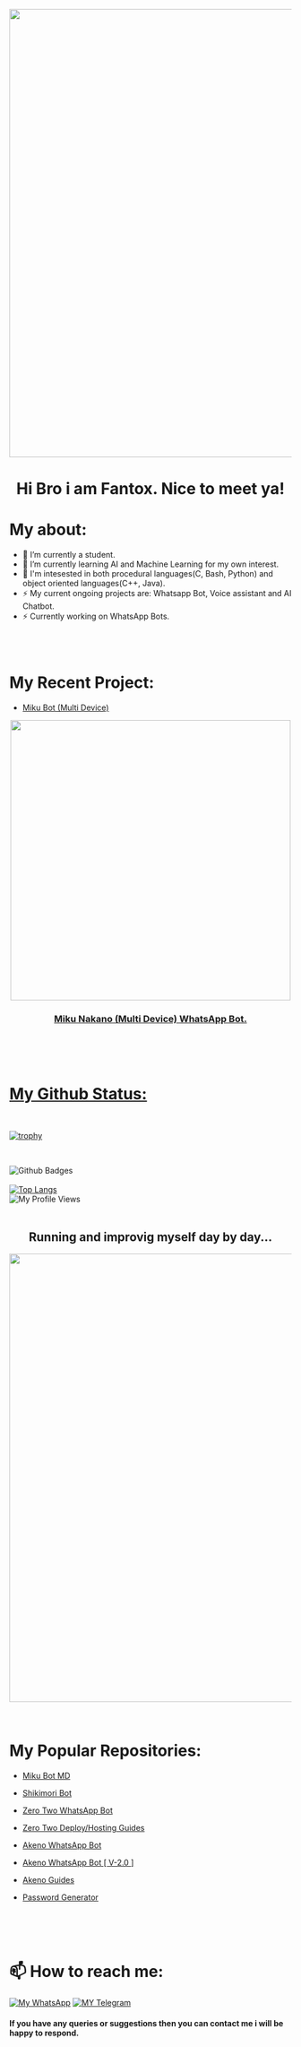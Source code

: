 <p align="center">
   <a href="https://github.com/FantoX001/Miku-MD">
    <img src="https://telegra.ph/file/b81cfddc613538af66aa9.jpg" width="800"> </a>
    </p>

<h1 align="center"> Hi Bro i am Fantox. Nice to meet ya!
</h1>


# My about:
- 🔭 I’m currently a student.
- 🌱 I’m currently learning AI and Machine Learning for my own interest. 
- 🤔 I'm intesested in both procedural languages(C, Bash, Python) and object oriented languages(C++, Java).
- ⚡ My current ongoing projects are: Whatsapp Bot, Voice assistant and AI Chatbot.
- ⚡ Currently working on WhatsApp Bots.

<br>
<br>

# My Recent Project:
- [Miku Bot (Multi Device)](https://github.com/FantoX001/Miku-MD)
<p align="center">
   <a href="https://github.com/FantoX001/Miku-MD">
    <img src="https://c.tenor.com/NJVFjOYEcsIAAAAC/miku-gotoubun.gif" width="500">  
</p>

<h3 align="center"> Miku Nakano (Multi Device) WhatsApp Bot.
</h3>
<br><br><br>

# My Github Status:

<br>


[![trophy](https://github-profile-trophy.vercel.app/?username=FantoX001)](https://github.com/FantoX001)

<br>

![Github Badges](https://github-readme-stats.vercel.app/api?username=FantoX001&show_icons=true&theme=vision-friendly-dark)
<br>
<br>
[![Top Langs](https://github-readme-stats.vercel.app/api/top-langs/?username=FantoX001&layout=compact)](https://github.com/FantoX001/github-readme-stats)<br>
![My Profile Views](https://gpvc.arturio.dev/FantoX001)
<br>
<br>

<h2 align="center"> Running and improvig myself day by day...
</h2>

<p align="center">
   <a href="https://github.com/FantoX001">
    <img src="https://raw.githubusercontent.com/SP-XD/SP-XD/main/images/dino_rounded.gif" width="800"> </a>
    </p>
<br>

# My Popular Repositories:

-   [Miku Bot MD](https://github.com/FantoX001/Miku-MD)

-   [Shikimori Bot](https://github.com/FantoX001/Shikimori)

-   [Zero Two WhatsApp Bot](https://github.com/FantoX001/Zero-Two)

-   [Zero Two Deploy/Hosting Guides](https://github.com/FantoX001/Zero-Two-Guides)

-   [Akeno WhatsApp Bot](https://github.com/FantoX001/Akeno-Whatsapp-Bot) 

-   [Akeno WhatsApp Bot [ V-2.0 ]](https://github.com/FantoX001/Akeno)

-   [Akeno Guides](https://github.com/FantoX001/Akeno-Guides)

-   [Password Generator](https://github.com/FantoX001/Password-Generator)
<br>
<br>
<br>


# 📫 How to reach me:
[![My WhatsApp](https://img.shields.io/badge/WhatsApp-25D366?style=for-the-badge&logo=whatsapp&logoColor=white)](https://wa.me/918101187835)
[![MY Telegram](https://img.shields.io/badge/telegram-1b77FF.svg?style=for-the-badge&logo=telegram)](https://t.me/Ftx00) <br>


#### If you have any queries or suggestions then you can contact me i will be happy to respond. 
<br>
